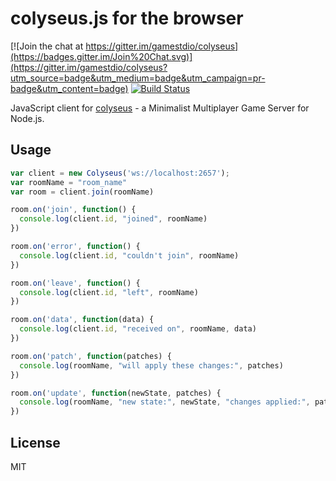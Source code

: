 colyseus.js for the browser
===

[![Join the chat at https://gitter.im/gamestdio/colyseus](https://badges.gitter.im/Join%20Chat.svg)](https://gitter.im/gamestdio/colyseus?utm_source=badge&utm_medium=badge&utm_campaign=pr-badge&utm_content=badge)
[![Build Status](https://secure.travis-ci.org/gamestdio/colyseus.js.png?branch=master)](http://travis-ci.org/gamestdio/colyseus.js)

JavaScript client for [colyseus](https://github.com/gamestdio/colyseus) - a
Minimalist Multiplayer Game Server for Node.js.

## Usage

```javascript
var client = new Colyseus('ws://localhost:2657');
var roomName = "room_name"
var room = client.join(roomName)

room.on('join', function() {
  console.log(client.id, "joined", roomName)
})

room.on('error', function() {
  console.log(client.id, "couldn't join", roomName)
})

room.on('leave', function() {
  console.log(client.id, "left", roomName)
})

room.on('data', function(data) {
  console.log(client.id, "received on", roomName, data)
})

room.on('patch', function(patches) {
  console.log(roomName, "will apply these changes:", patches)
})

room.on('update', function(newState, patches) {
  console.log(roomName, "new state:", newState, "changes applied:", patches)
})

```

## License

MIT
